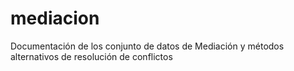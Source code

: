# mediacion
Documentación de los conjunto de datos de Mediación y métodos alternativos de resolución de conflictos
